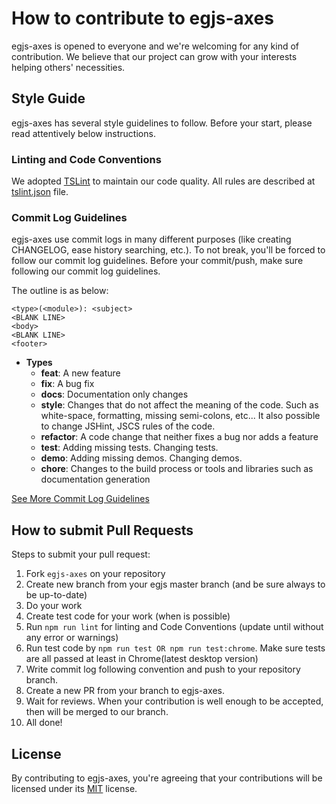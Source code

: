 # How to contribute to egjs-axes
egjs-axes is opened to everyone and we're welcoming for any kind of contribution.
We believe that our project can grow with your interests helping others' necessities.

## Style Guide

egjs-axes has several style guidelines to follow.
Before your start, please read attentively below instructions.

### Linting and Code Conventions
We adopted [TSLint](https://palantir.github.io/tslint/) to maintain our code quality. 
All rules are described at [tslint.json](tslint.json) file.

### Commit Log Guidelines
egjs-axes use commit logs in many different purposes (like creating CHANGELOG, ease history searching, etc.).
To not break, you'll be forced to follow our commit log guidelines.
Before your commit/push, make sure following our commit log guidelines.

The outline is as below:
```
<type>(<module>): <subject>
<BLANK LINE>
<body>
<BLANK LINE>
<footer>
```

- **Types**
  - **feat**: A new feature
  - **fix**: A bug fix
  - **docs**: Documentation only changes
  - **style**: Changes that do not affect the meaning of the code. Such as white-space, formatting, missing semi-colons, etc... It also possible to change JSHint, JSCS rules of the code.
  - **refactor**: A code change that neither fixes a bug nor adds a feature
  - **test**: Adding missing tests. Changing tests.
  - **demo**: Adding missing demos. Changing demos.
  - **chore**: Changes to the build process or tools and libraries such as documentation generation

[See More Commit Log Guidelines](https://github.com/naver/egjs/wiki/Commit-Log-Guidelines)

## How to submit Pull Requests
Steps to submit your pull request:

1. Fork `egjs-axes` on your repository
2. Create new branch from your egjs master branch (and be sure always to be up-to-date)
3. Do your work
4. Create test code for your work (when is possible)
5. Run `npm run lint` for linting and Code Conventions (update until without any error or warnings)
6. Run test code by `npm run test OR npm run test:chrome`.
   Make sure tests are all passed at least in Chrome(latest desktop version)
8. Write commit log following convention and push to your repository branch.
9. Create a new PR from your branch to egjs-axes.
10. Wait for reviews.
    When your contribution is well enough to be accepted, then will be merged to our branch.
11. All done!


## License
By contributing to egjs-axes, you're agreeing that your contributions will be licensed under its [MIT](https://opensource.org/licenses/MIT) license.